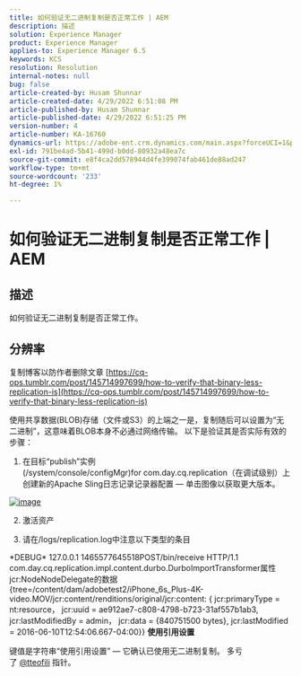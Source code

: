 ```yaml
---
title: 如何验证无二进制复制是否正常工作 | AEM
description: 描述
solution: Experience Manager
product: Experience Manager
applies-to: Experience Manager 6.5
keywords: KCS
resolution: Resolution
internal-notes: null
bug: false
article-created-by: Husam Shunnar
article-created-date: 4/29/2022 6:51:08 PM
article-published-by: Husam Shunnar
article-published-date: 4/29/2022 6:51:25 PM
version-number: 4
article-number: KA-16760
dynamics-url: https://adobe-ent.crm.dynamics.com/main.aspx?forceUCI=1&pagetype=entityrecord&etn=knowledgearticle&id=41005553-edc7-ec11-a7b6-0022480a1d64
exl-id: 791be4ad-5b41-499d-b0dd-80932a48ea7c
source-git-commit: e8f4ca2dd578944d4fe399074fab461de88ad247
workflow-type: tm+mt
source-wordcount: '233'
ht-degree: 1%

---
```


# 如何验证无二进制复制是否正常工作 | AEM

## 描述


如何验证无二进制复制是否正常工作。


## 分辨率


复制博客以防作者删除文章 [https://cq-ops.tumblr.com/post/145714997699/how-to-verify-that-binary-less-replication-is](https://cq-ops.tumblr.com/post/145714997699/how-to-verify-that-binary-less-replication-is)

使用共享数据(BLOB)存储（文件或S3）的上端之一是，复制随后可以设置为“无二进制”，这意味着BLOB本身不必通过网络传输。 以下是验证其是否实际有效的步骤：

1) 在目标“publish”实例(/system/console/configMgr)for com.day.cq.replication（在调试级别）上创建新的Apache Sling日志记录记录器配置 — 单击图像以获取更大版本。


[![image](https://64.media.tumblr.com/7399cc8fc96a1bb17456e9aff2af2999/tumblr_inline_p9j3kgHl8K1r414c2_500.png)](https://href.li/?http://jayan.kandathil.ca/CQ-OPS/aem62/LoggingLogger-Replication.png)


2) 激活资产

3) 请在/logs/replication.log中注意以下类型的条目

\*DEBUG\* 127.0.0.1 1465577645518POST/bin/receive HTTP/1.1 com.day.cq.replication.impl.content.durbo.DurboImportTransformer属性jcr:NodeNodeDelegate的数据{tree=/content/dam/adobetest2/iPhone_6s_Plus-4K-video.MOV/jcr:content/renditions/original/jcr:content: { jcr:primaryType = nt:resource， jcr:uuid = ae912ae7-c808-4798-b723-31af557b1ab3, jcr:lastModifiedBy = admin， jcr:data = {840751500 bytes}, jcr:lastModified = 2016-06-10T12:54:06.667-04:00}} <b>使用引用设置</b>

键值是字符串“使用引用设置” — 它确认已使用无二进制复制。 多亏了 [@tteofili](https://twitter.com/tteofili) 指针。

